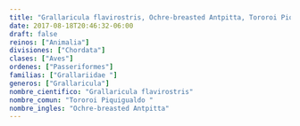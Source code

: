 ```yaml
---
title: "Grallaricula flavirostris, Ochre-breasted Antpitta, Tororoi Piquigualdo "
date: 2017-08-18T20:46:32-06:00
draft: false
reinos: ["Animalia"]
divisiones: ["Chordata"]
clases: ["Aves"]
ordenes: ["Passeriformes"]
familias: ["Grallariidae "]
generos: ["Grallaricula"]
nombre_cientifico: "Grallaricula flavirostris"
nombre_comun: "Tororoi Piquigualdo "
nombre_ingles: "Ochre-breasted Antpitta"
---
```

